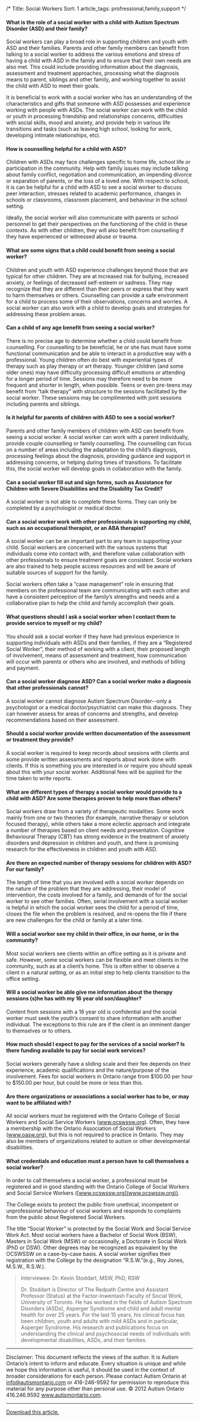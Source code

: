 /*
Title: Social Workers
Sort: 1
article_tags: profressional,family,support
*/

#### **What is the role of a social worker with a child with Autism Spectrum Disorder (ASD) and their family?**

Social workers can play a broad role in supporting children and youth with ASD and their families. Parents and other family members can benefit from talking to a social worker to address the various emotions and stress of having a child with ASD in the family and to ensure that their own needs are also met. This could include providing information about the diagnosis, assessment and treatment approaches, processing what the diagnosis means to parent, siblings and other family, and working together to assist the child with ASD to meet their goals.

It is beneficial to work with a social worker who has an understanding of the characteristics and gifts that someone with ASD possesses and experience working with people with ASDs. The social worker can work with the child or youth in processing friendship and relationships concerns, difficulties with social skills, mood and anxiety, and provide help in various life transitions and tasks (such as leaving high school, looking for work, developing intimate relationships, etc).

#### **How is counselling helpful for a child with ASD?**

Children with ASDs may face challenges specific to home life, school life or participation in the community. Help with family issues may include talking about family conflict, negotiation and communication, an impending divorce or separation of parents, or the loss of a loved one. With respect to school, it is can be helpful for a child with ASD to see a social worker to discuss peer interaction, stresses related to academic performance, changes in schools or classrooms, classroom placement, and behaviour in the school setting.

Ideally, the social worker will also communicate with parents or school personnel to get their perspectives on the functioning of the child in these contexts. As with other children, they will also benefit from counselling if they have experienced or witnessed abuse or trauma.

#### **What are some signs that a child could benefit from seeing a social worker?**

Children and youth with ASD experience challenges beyond those that are typical for other children. They are at increased risk for bullying, increased anxiety, or feelings of decreased self-esteem or sadness. They may recognize that they are different than their peers or express that they want to harm themselves or others. Counselling can provide a safe environment for a child to process some of their observations, concerns and worries. A social worker can also work with a child to develop goals and strategies for addressing these problem areas.

#### **Can a child of any age benefit from seeing a social worker?**

There is no precise age to determine whether a child could benefit from counselling. For counselling to be beneficial, he or she has must have some functional communication and be able to interact in a productive way with a professional. Young children often do best with experiential types of therapy such as play therapy or art therapy. Younger children (and some older ones) may have difficulty processing difficult emotions or attending for a longer period of time. Sessions may therefore need to be more frequent and shorter in length, when possible. Teens or even pre-teens may benefit from “talk therapy” with structure to the sessions facilitated by the social worker. These sessions may be complimented with joint sessions including parents and siblings.

#### **Is it helpful for parents of children with ASD to see a social worker?**

Parents and other family members of children with ASD can benefit from seeing a social worker. A social worker can work with a parent individually, provide couple counselling or family counselling. The counselling can focus on a number of areas including the adaptation to the child’s diagnosis, processing feelings about the diagnosis, providing guidance and support in addressing concerns, or helping during times of transitions. To facilitate this, the social worker will develop goals in collaboration with the family.

#### **Can a social worker fill out and sign forms, such as Assistance for Children with Severe Disabilities and the Disability Tax Credit?**

A social worker is not able to complete these forms. They can only be completed by a psychologist or medical doctor.

#### **Can a social worker work with other professionals in supporting my child, such as an occupational therapist, or an ABA therapist?**

A social worker can be an important part to any team in supporting your child. Social workers are concerned with the various systems that individuals come into contact with, and therefore value collaboration with other professionals to ensure treatment goals are consistent. Social workers are also trained to help people access resources and will be aware of suitable sources of support for the family.

Social workers often take a “case management” role in ensuring that members on the professional team are communicating with each other and have a consistent perception of the family’s strengths and needs and a collaborative plan to help the child and family accomplish their goals.

#### **What questions should I ask a social worker when I contact them to provide service to myself or my child?**

You should ask a social worker if they have had previous experience in supporting individuals with ASDs and their families, if they are a “Registered Social Worker”, their method of working with a client, their proposed length of involvement, means of assessment and treatment, how communication will occur with parents or others who are involved, and methods of billing and payment.

#### **Can a social worker diagnose ASD? Can a social worker make a diagnosis that other professionals cannot?**

A social worker cannot diagnose Autism Spectrum Disorder--only a psychologist or a medical doctor/psychiatrist can make this diagnosis. They can however assess for areas of concerns and strengths, and develop recommendations based on their assessment.

#### **Should a social worker provide written documentation of the assessment or treatment they provide?**

A social worker is required to keep records about sessions with clients and some provide written assessments and reports about work done with clients. If this is something you are interested in or require you should speak about this with your social worker. Additional fees will be applied for the time taken to write reports.

#### **What are different types of therapy a social worker would provide to a child with ASD? Are some therapies proven to help more than others?**

Social workers draw from a variety of therapeutic modalities. Some work mainly from one or two theories (for example, narrative therapy or solution focused therapy), while others take a more eclectic approach and integrate a number of therapies based on client needs and presentation. Cognitive Behavioural Therapy (CBT) has strong evidence in the treatment of anxiety disorders and depression in children and youth, and there is promising research for the effectiveness in children and youth with ASD.

#### **Are there an expected number of therapy sessions for children with ASD? For our family?**

The length of time that you are involved with a social worker depends on the nature of the problem that they are addressing, their model of intervention, the costs involved for a family, and demands of for the social worker to see other families. Often, serial involvement with a social worker is helpful in which the social worker sees the child for a period of time, closes the file when the problem is resolved, and re-opens the file if there are new challenges for the child or family at a later time.

#### **Will a social worker see my child in their office, in our home, or in the community?**

Most social workers see clients within an office setting as it is private and safe. However, some social workers can be flexible and meet clients in the community, such as at a client’s home. This is often either to observe a client in a natural setting, or as an initial step to help clients transition to the office setting.

#### **Will a social worker be able give me information about the therapy sessions (s)he has with my 16 year old son/daughter?**

Content from sessions with a 16 year old is confidential and the social worker must seek the youth’s consent to share information with another individual. The exceptions to this rule are if the client is an imminent danger to themselves or to others.

#### **How much should I expect to pay for the services of a social worker? Is there funding available to pay for social work services?**

Social workers generally have a sliding scale and their fee depends on their experience, academic qualifications and the nature/purpose of the involvement. Fees for social workers in Ontario range from $100.00 per hour to $150.00 per hour, but could be more or less than this.

#### **Are there organizations or associations a social worker has to be, or may want to be affiliated with?**

All social workers must be registered with the Ontario College of Social Workers and Social Service Workers (www.ocswssw.org). Often, they have a membership with the Ontario Association of Social Workers (www.oasw.org), but this is not required to practice in Ontario. They may also be members of organizations related to autism or other developmental disabilities.

#### **What credentials and education must a person have to call themselves a social worker?**

In order to call themselves a social worker, a professional must be registered and in good standing with the Ontario College of Social Workers and Social Service Workers ([www.ocswssw.org](www.ocswssw.org)).

The College exists to protect the public from unethical, incompetent or unprofessional behaviour of social workers and responds to complaints from the public about Registered Social Workers.

The title “Social Worker” is protected by the Social Work and Social Service Work Act. Most social workers have a Bachelor of Social Work (BSW), Masters in Social Work (MSW) or occasionally, a Doctorate in Social Work (PhD or DSW). Other degrees may be recognized as equivalent by the OCSWSSW on a case-by-case basis. A social worker signifies their registration with the College by the designation “R.S.W.”(e.g., Roy Jones, M.S.W., R.S.W.).

> Interviewee: Dr. Kevin Stoddart, MSW, PhD, RSW
>
> Dr. Stoddart is Director of The Redpath Centre and Assistant Professor (Status) at the Factor-Inwentash Faculty of Social Work, University of Toronto. He has worked in the fields of Autism Spectrum Disorders (ASDs), Asperger Syndrome and child and adult mental health for over 25 years. For the last 15 years, his clinical focus has been children, youth and adults with mild ASDs and in particular, Asperger Syndrome. His research and publications focus on understanding the clinical and psychosocial needs of individuals with developmental disabilities, ASDs, and their families.

----------
Disclaimer: This document reflects the views of the author. It is Autism Ontario’s intent to inform and educate. Every situation is unique and while we hope this information is useful, it should be used in the context of broader considerations for each person. Please contact Autism Ontario at info@autismontario.com or 416-246-9592 for permission to reproduce this material for any purpose other than personal use. © 2012 Autism Ontario  416.246.9592  www.autismontario.com.


----------

[Download this article.](http://autismontario.novosolutions.net/redirfile.asp?id=317&fstore=&SID=)

